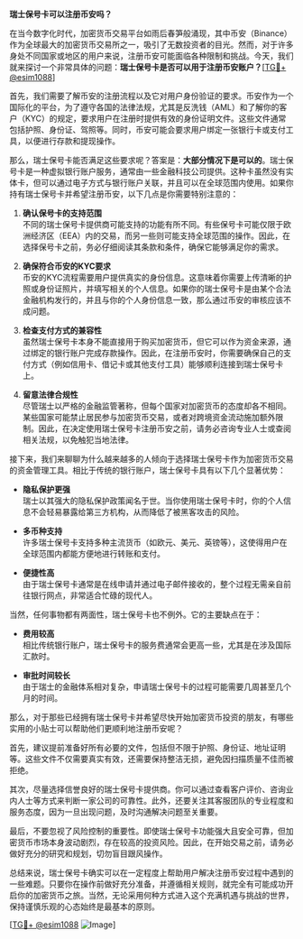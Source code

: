 **瑞士保号卡可以注册币安吗？**

在当今数字化时代，加密货币交易平台如雨后春笋般涌现，其中币安（Binance）作为全球最大的加密货币交易所之一，吸引了无数投资者的目光。然而，对于许多身处不同国家或地区的用户来说，注册币安可能面临各种限制和挑战。今天，我们就来探讨一个非常具体的问题：**瑞士保号卡是否可以用于注册币安账户？**[[TG💪+ @esim1088](https://t.me/s/esim1088)]

首先，我们需要了解币安的注册流程以及它对用户身份验证的要求。币安作为一个国际化的平台，为了遵守各国的法律法规，尤其是反洗钱（AML）和了解你的客户（KYC）的规定，要求用户在注册时提供有效的身份证明文件。这些文件通常包括护照、身份证、驾照等。同时，币安可能会要求用户绑定一张银行卡或支付工具，以便进行存款和提现操作。

那么，瑞士保号卡能否满足这些要求呢？答案是：**大部分情况下是可以的**。瑞士保号卡是一种虚拟银行账户服务，通常由一些金融科技公司提供。这种卡虽然没有实体卡，但可以通过电子方式与银行账户关联，并且可以在全球范围内使用。如果你持有瑞士保号卡并希望注册币安，以下几点是你需要特别注意的：

1. **确认保号卡的支持范围**  
   不同的瑞士保号卡提供商可能支持的功能有所不同。有些保号卡可能仅限于欧洲经济区（EEA）内的交易，而另一些则可能支持全球范围的操作。因此，在选择保号卡之前，务必仔细阅读其条款和条件，确保它能够满足你的需求。

2. **确保符合币安的KYC要求**  
   币安的KYC流程需要用户提供真实的身份信息。这意味着你需要上传清晰的护照或身份证照片，并填写相关的个人信息。如果你的瑞士保号卡是由某个合法金融机构发行的，并且与你的个人身份信息一致，那么通过币安的审核应该不成问题。

3. **检查支付方式的兼容性**  
   虽然瑞士保号卡本身不能直接用于购买加密货币，但它可以作为资金来源，通过绑定的银行账户完成存款操作。因此，在注册币安时，你需要确保自己的支付方式（例如信用卡、借记卡或其他支付工具）能够顺利连接到瑞士保号卡上。

4. **留意法律合规性**  
   尽管瑞士以严格的金融监管著称，但每个国家对加密货币的态度却各不相同。某些国家可能禁止居民参与加密货币交易，或者对跨境资金流动施加额外限制。因此，在决定使用瑞士保号卡注册币安之前，请务必咨询专业人士或查阅相关法规，以免触犯当地法律。

接下来，我们来聊聊为什么越来越多的人倾向于选择瑞士保号卡作为加密货币交易的资金管理工具。相比于传统的银行账户，瑞士保号卡具有以下几个显著优势：

- **隐私保护更强**  
  瑞士以其强大的隐私保护政策闻名于世。当你使用瑞士保号卡时，你的个人信息不会轻易暴露给第三方机构，从而降低了被黑客攻击的风险。
  
- **多币种支持**  
  许多瑞士保号卡支持多种主流货币（如欧元、美元、英镑等），这使得用户在全球范围内都能方便地进行转账和支付。

- **便捷性高**  
  由于瑞士保号卡通常是在线申请并通过电子邮件接收的，整个过程无需亲自前往银行网点，非常适合忙碌的现代人。

当然，任何事物都有两面性，瑞士保号卡也不例外。它的主要缺点在于：

- **费用较高**  
  相比传统银行账户，瑞士保号卡的服务费通常会更高一些，尤其是在涉及国际汇款时。

- **审批时间较长**  
  由于瑞士的金融体系相对复杂，申请瑞士保号卡的过程可能需要几周甚至几个月的时间。

那么，对于那些已经拥有瑞士保号卡并希望尽快开始加密货币投资的朋友，有哪些实用的小贴士可以帮助他们更顺利地注册币安呢？

首先，建议提前准备好所有必要的文件，包括但不限于护照、身份证、地址证明等。这些文件不仅需要真实有效，还需要保持整洁无损，避免因扫描质量不佳而被拒绝。

其次，尽量选择信誉良好的瑞士保号卡提供商。你可以通过查看客户评价、咨询业内人士等方式来判断一家公司的可靠性。此外，还要关注其客服团队的专业程度和服务态度，因为一旦出现问题，及时沟通解决问题至关重要。

最后，不要忽视了风险控制的重要性。即使瑞士保号卡功能强大且安全可靠，但加密货币市场本身波动剧烈，存在较高的投资风险。因此，在开始交易之前，请务必做好充分的研究和规划，切勿盲目跟风操作。

总结来说，瑞士保号卡确实可以在一定程度上帮助用户解决注册币安过程中遇到的一些难题。只要你在操作前做好充分准备，并遵循相关规则，就完全有可能成功开启你的加密货币之旅。当然，无论采用何种方式进入这个充满机遇与挑战的世界，保持谨慎乐观的心态始终是最基本的原则。

[[TG💪+ @esim1088](https://t.me/s/esim1088) ![Image](https://i.postimg.cc/4NQfJmqS/Snipaste-2025-05-13-00-14-12.png)]